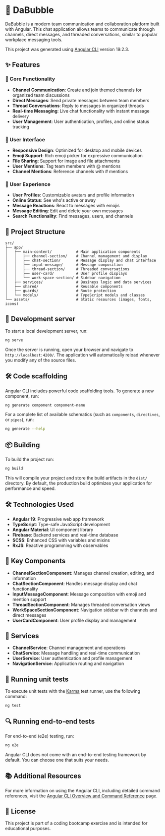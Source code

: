 # 💬 DaBubble

DaBubble is a modern team communication and collaboration platform built with Angular. This chat application allows teams to communicate through channels, direct messages, and threaded conversations, similar to popular workplace messaging tools.

This project was generated using [Angular CLI](https://github.com/angular/angular-cli) version 19.2.3.

## ✨ Features

### 🎯 Core Functionality
- **Channel Communication**: Create and join themed channels for organized team discussions
- **Direct Messages**: Send private messages between team members
- **Thread Conversations**: Reply to messages in organized threads
- **Real-time Messaging**: Live chat functionality with instant message delivery
- **User Management**: User authentication, profiles, and online status tracking

### 🎨 User Interface
- **Responsive Design**: Optimized for desktop and mobile devices
- **Emoji Support**: Rich emoji picker for expressive communication
- **File Sharing**: Support for image and file attachments
- **User Mentions**: Tag team members with @ mentions
- **Channel Mentions**: Reference channels with # mentions

### 🚀 User Experience
- **User Profiles**: Customizable avatars and profile information
- **Online Status**: See who's active or away
- **Message Reactions**: React to messages with emojis
- **Message Editing**: Edit and delete your own messages
- **Search Functionality**: Find messages, users, and channels

## 📁 Project Structure

```
src/
├── app/
│   ├── main-content/           # Main application components
│   │   ├── channel-section/    # Channel management and display
│   │   ├── chat-section/       # Message display and chat interface
│   │   ├── input-message/      # Message composition
│   │   ├── thread-section/     # Threaded conversations
│   │   ├── user-card/          # User profile displays
│   │   └── work-space-section/ # Sidebar navigation
│   ├── services/               # Business logic and data services
│   ├── shared/                 # Reusable components
│   ├── guards/                 # Route protection
│   └── models/                 # TypeScript models and classes
└── assets/                     # Static resources (images, fonts, icons)
```

## 🚀 Development server

To start a local development server, run:

```bash
ng serve
```

Once the server is running, open your browser and navigate to `http://localhost:4200/`. The application will automatically reload whenever you modify any of the source files.

## 🛠️ Code scaffolding

Angular CLI includes powerful code scaffolding tools. To generate a new component, run:

```bash
ng generate component component-name
```

For a complete list of available schematics (such as `components`, `directives`, or `pipes`), run:

```bash
ng generate --help
```

## 📦 Building

To build the project run:

```bash
ng build
```

This will compile your project and store the build artifacts in the `dist/` directory. By default, the production build optimizes your application for performance and speed.

## 🛠️ Technologies Used

- **Angular 19**: Progressive web app framework
- **TypeScript**: Type-safe JavaScript development
- **Angular Material**: UI component library
- **Firebase**: Backend services and real-time database
- **SCSS**: Enhanced CSS with variables and mixins
- **RxJS**: Reactive programming with observables

## 🧩 Key Components

- **ChannelSectionComponent**: Manages channel creation, editing, and information
- **ChatSectionComponent**: Handles message display and chat functionality
- **InputMessageComponent**: Message composition with emoji and mention support
- **ThreadSectionComponent**: Manages threaded conversation views
- **WorkSpaceSectionComponent**: Navigation sidebar with channels and direct messages
- **UserCardComponent**: User profile display and management

## 🔧 Services

- **ChannelService**: Channel management and operations
- **ChatService**: Message handling and real-time communication
- **UserService**: User authentication and profile management
- **NavigationService**: Application routing and navigation

## 🧪 Running unit tests

To execute unit tests with the [Karma](https://karma-runner.github.io) test runner, use the following command:

```bash
ng test
```

## 🔍 Running end-to-end tests

For end-to-end (e2e) testing, run:

```bash
ng e2e
```

Angular CLI does not come with an end-to-end testing framework by default. You can choose one that suits your needs.

## 📚 Additional Resources

For more information on using the Angular CLI, including detailed command references, visit the [Angular CLI Overview and Command Reference](https://angular.dev/tools/cli) page.

## 📄 License

This project is part of a coding bootcamp exercise and is intended for educational purposes.